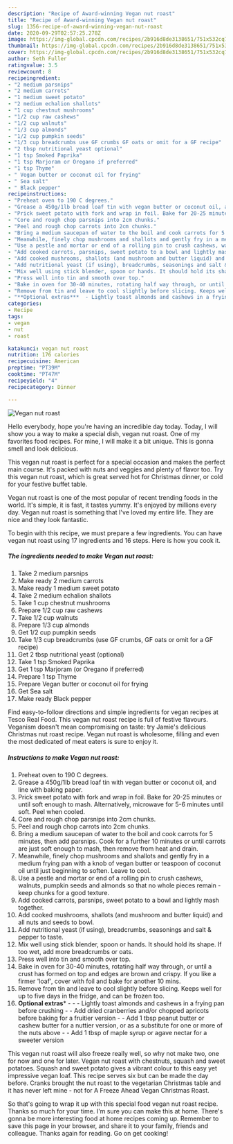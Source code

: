 ```yaml
---
description: "Recipe of Award-winning Vegan nut roast"
title: "Recipe of Award-winning Vegan nut roast"
slug: 1356-recipe-of-award-winning-vegan-nut-roast
date: 2020-09-29T02:57:25.278Z
image: https://img-global.cpcdn.com/recipes/2b916d8de3138651/751x532cq70/vegan-nut-roast-recipe-main-photo.jpg
thumbnail: https://img-global.cpcdn.com/recipes/2b916d8de3138651/751x532cq70/vegan-nut-roast-recipe-main-photo.jpg
cover: https://img-global.cpcdn.com/recipes/2b916d8de3138651/751x532cq70/vegan-nut-roast-recipe-main-photo.jpg
author: Seth Fuller
ratingvalue: 3.5
reviewcount: 8
recipeingredient:
- "2 medium parsnips"
- "2 medium carrots"
- "1 medium sweet potato"
- "2 medium echalion shallots"
- "1 cup chestnut mushrooms"
- "1/2 cup raw cashews"
- "1/2 cup walnuts"
- "1/3 cup almonds"
- "1/2 cup pumpkin seeds"
- "1/3 cup breadcrumbs use GF crumbs GF oats or omit for a GF recipe"
- "2 tbsp nutritional yeast optional"
- "1 tsp Smoked Paprika"
- "1 tsp Marjoram or Oregano if preferred"
- "1 tsp Thyme"
- " Vegan butter or coconut oil for frying"
- " Sea salt"
- " Black pepper"
recipeinstructions:
- "Preheat oven to 190 C degrees."
- "Grease a 450g/1lb bread loaf tin with vegan butter or coconut oil, and line with baking paper."
- "Prick sweet potato with fork and wrap in foil. Bake for 20-25 minutes or until soft enough to mash. Alternatively, microwave for 5-6 minutes until soft. Peel when cooled."
- "Core and rough chop parsnips into 2cm chunks."
- "Peel and rough chop carrots into 2cm chunks."
- "Bring a medium saucepan of water to the boil and cook carrots for 5 minutes, then add parsnips. Cook for a further 10 minutes or until carrots are just soft enough to mash, then remove from heat and drain."
- "Meanwhile, finely chop mushrooms and shallots and gently fry in a medium frying pan with a knob of vegan butter or teaspoon of coconut oil until just beginning to soften. Leave to cool."
- "Use a pestle and mortar or end of a rolling pin to crush cashews, walnuts, pumpkin seeds and almonds so that no whole pieces remain - keep chunks for a good texture."
- "Add cooked carrots, parsnips, sweet potato to a bowl and lightly mash together."
- "Add cooked mushrooms, shallots (and mushroom and butter liquid) and all nuts and seeds to bowl."
- "Add nutritional yeast (if using), breadcrumbs, seasonings and salt &amp; pepper to taste."
- "Mix well using stick blender, spoon or hands. It should hold its shape. If too wet, add more breadcrumbs or oats."
- "Press well into tin and smooth over top."
- "Bake in oven for 30-40 minutes, rotating half way through, or until a crust has formed on top and edges are brown and crispy. If you like a firmer &#39;loaf&#39;, cover with foil and bake for another 10 mins."
- "Remove from tin and leave to cool slightly before slicing. Keeps well for up to five days in the fridge, and can be frozen too."
- "**Optional extras***  - Lightly toast almonds and cashews in a frying pan before crushing - Add dried cranberries and/or chopped apricots before baking for a fruitier version - Add 1 tbsp peanut butter or cashew butter for a nuttier version, or as a substitute for one or more of the nuts above - Add 1 tbsp of maple syrup or agave nectar for a sweeter version"
categories:
- Recipe
tags:
- vegan
- nut
- roast

katakunci: vegan nut roast 
nutrition: 176 calories
recipecuisine: American
preptime: "PT39M"
cooktime: "PT47M"
recipeyield: "4"
recipecategory: Dinner

---
```



![Vegan nut roast](https://img-global.cpcdn.com/recipes/2b916d8de3138651/751x532cq70/vegan-nut-roast-recipe-main-photo.jpg)

Hello everybody, hope you're having an incredible day today. Today, I will show you a way to make a special dish, vegan nut roast. One of my favorites food recipes. For mine, I will make it a bit unique. This is gonna smell and look delicious.

This vegan nut roast is perfect for a special occasion and makes the perfect main course. It&#39;s packed with nuts and veggies and plenty of flavor too. Try this vegan nut roast, which is great served hot for Christmas dinner, or cold for your festive buffet table.

Vegan nut roast is one of the most popular of recent trending foods in the world. It's simple, it is fast, it tastes yummy. It's enjoyed by millions every day. Vegan nut roast is something that I've loved my entire life. They are nice and they look fantastic.


To begin with this recipe, we must prepare a few ingredients. You can have vegan nut roast using 17 ingredients and 16 steps. Here is how you cook it.

<!--inarticleads1-->

##### The ingredients needed to make Vegan nut roast:

1. Take 2 medium parsnips
1. Make ready 2 medium carrots
1. Make ready 1 medium sweet potato
1. Take 2 medium echalion shallots
1. Take 1 cup chestnut mushrooms
1. Prepare 1/2 cup raw cashews
1. Take 1/2 cup walnuts
1. Prepare 1/3 cup almonds
1. Get 1/2 cup pumpkin seeds
1. Take 1/3 cup breadcrumbs (use GF crumbs, GF oats or omit for a GF recipe)
1. Get 2 tbsp nutritional yeast (optional)
1. Take 1 tsp Smoked Paprika
1. Get 1 tsp Marjoram (or Oregano if preferred)
1. Prepare 1 tsp Thyme
1. Prepare  Vegan butter or coconut oil for frying
1. Get  Sea salt
1. Make ready  Black pepper


Find easy-to-follow directions and simple ingredients for vegan recipes at Tesco Real Food. This vegan nut roast recipe is full of festive flavours. Veganism doesn&#39;t mean compromising on taste: try Jamie&#39;s delicious Christmas nut roast recipe. Vegan nut roast is wholesome, filling and even the most dedicated of meat eaters is sure to enjoy it. 

<!--inarticleads2-->

##### Instructions to make Vegan nut roast:

1. Preheat oven to 190 C degrees.
1. Grease a 450g/1lb bread loaf tin with vegan butter or coconut oil, and line with baking paper.
1. Prick sweet potato with fork and wrap in foil. Bake for 20-25 minutes or until soft enough to mash. Alternatively, microwave for 5-6 minutes until soft. Peel when cooled.
1. Core and rough chop parsnips into 2cm chunks.
1. Peel and rough chop carrots into 2cm chunks.
1. Bring a medium saucepan of water to the boil and cook carrots for 5 minutes, then add parsnips. Cook for a further 10 minutes or until carrots are just soft enough to mash, then remove from heat and drain.
1. Meanwhile, finely chop mushrooms and shallots and gently fry in a medium frying pan with a knob of vegan butter or teaspoon of coconut oil until just beginning to soften. Leave to cool.
1. Use a pestle and mortar or end of a rolling pin to crush cashews, walnuts, pumpkin seeds and almonds so that no whole pieces remain - keep chunks for a good texture.
1. Add cooked carrots, parsnips, sweet potato to a bowl and lightly mash together.
1. Add cooked mushrooms, shallots (and mushroom and butter liquid) and all nuts and seeds to bowl.
1. Add nutritional yeast (if using), breadcrumbs, seasonings and salt &amp; pepper to taste.
1. Mix well using stick blender, spoon or hands. It should hold its shape. If too wet, add more breadcrumbs or oats.
1. Press well into tin and smooth over top.
1. Bake in oven for 30-40 minutes, rotating half way through, or until a crust has formed on top and edges are brown and crispy. If you like a firmer &#39;loaf&#39;, cover with foil and bake for another 10 mins.
1. Remove from tin and leave to cool slightly before slicing. Keeps well for up to five days in the fridge, and can be frozen too.
1. **Optional extras*** -  - - Lightly toast almonds and cashews in a frying pan before crushing - - Add dried cranberries and/or chopped apricots before baking for a fruitier version - - Add 1 tbsp peanut butter or cashew butter for a nuttier version, or as a substitute for one or more of the nuts above - - Add 1 tbsp of maple syrup or agave nectar for a sweeter version


This vegan nut roast will also freeze really well, so why not make two, one for now and one for later. Vegan nut roast with chestnuts, squash and sweet potatoes. Squash and sweet potato gives a vibrant colour to this easy yet impressive vegan loaf. This recipe serves six but can be made the day before. Cranks brought the nut roast to the vegetarian Christmas table and it has never left mine - not for A Freeze Ahead Vegan Christmas Roast. 

So that's going to wrap it up with this special food vegan nut roast recipe. Thanks so much for your time. I'm sure you can make this at home. There's gonna be more interesting food at home recipes coming up. Remember to save this page in your browser, and share it to your family, friends and colleague. Thanks again for reading. Go on get cooking!
